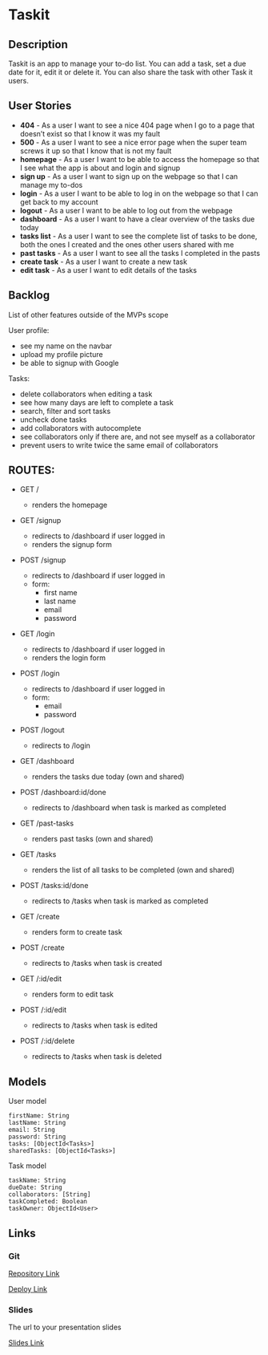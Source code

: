 # Taskit

## Description

Taskit is an app to manage your to-do list. You can add a task, set a due date for it, edit it or delete it. You can also share the task with other Task it users. 
 
## User Stories

- **404** - As a user I want to see a nice 404 page when I go to a page that doesn’t exist so that I know it was my fault 
- **500** - As a user I want to see a nice error page when the super team screws it up so that I know that is not my fault
- **homepage** - As a user I want to be able to access the homepage so that I see what the app is about and login and signup
- **sign up** - As a user I want to sign up on the webpage so that I can manage my to-dos
- **login** - As a user I want to be able to log in on the webpage so that I can get back to my account
- **logout** - As a user I want to be able to log out from the webpage
- **dashboard** - As a user I want to have a clear overview of the tasks due today
- **tasks list** - As a user I want to see the complete list of tasks to be done, both the ones I created and the ones other users shared with me
- **past tasks** - As a user I want to see all the tasks I completed in the pasts
- **create task** - As a user I want to create a new task
- **edit task** - As a user I want to edit details of the tasks

## Backlog

List of other features outside of the MVPs scope

User profile:
- see my name on the navbar 
- upload my profile picture
- be able to signup with Google

Tasks: 
- delete collaborators when editing a task
- see how many days are left to complete a task
- search, filter and sort tasks
- uncheck done tasks
- add collaborators with autocomplete
- see collaborators only if there are, and not see myself as a collaborator
- prevent users to write twice the same email of collaborators


## ROUTES:

- GET / 
  - renders the homepage
- GET /signup
  - redirects to /dashboard if user logged in
  - renders the signup form
- POST /signup
  - redirects to /dashboard if user logged in
  - form:
    - first name
    - last name
    - email
    - password
- GET /login
  - redirects to /dashboard if user logged in
  - renders the login form 
- POST /login
  - redirects to /dashboard if user logged in
  - form:
    - email
    - password
- POST /logout
  - redirects to /login

- GET /dashboard
  - renders the tasks due today (own and shared)
- POST /dashboard:id/done
  - redirects to /dashboard when task is marked as completed
- GET /past-tasks
  - renders past tasks (own and shared)

- GET /tasks
  - renders the list of all tasks to be completed (own and shared)
- POST /tasks:id/done
  - redirects to /tasks when task is marked as completed
- GET /create
  - renders form to create task
- POST /create
  - redirects to /tasks when task is created
- GET /:id/edit
  - renders form to edit task
- POST /:id/edit
  - redirects to /tasks when task is edited
- POST /:id/delete
  - redirects to /tasks when task is deleted

## Models

User model
 
```
firstName: String
lastName: String
email: String
password: String
tasks: [ObjectId<Tasks>]
sharedTasks: [ObjectId<Tasks>]
```

Task model

```
taskName: String
dueDate: String
collaborators: [String]
taskCompleted: Boolean
taskOwner: ObjectId<User>
``` 

## Links

### Git

[Repository Link](https://github.com/giulia-girardi/task-app)

[Deploy Link](https://taskit.cyclic.app/)

### Slides

The url to your presentation slides

[Slides Link](https://docs.google.com/presentation/d/1crKdOYcdbmSmpUlw1F0wB_f-A4sy215bUCs7-L6hTSE/edit#slide=id.g187968916aa_0_0)

